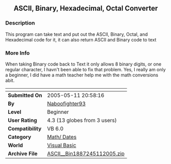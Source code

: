﻿<div align="center">

## ASCII, Binary, Hexadecimal, Octal Converter


</div>

### Description

This program can take text and put out the ASCII, Binary, Octal, and Hexadecimal code for it, it can also return ASCII and Binary code to text
 
### More Info
 
When taking Binary code back to Text it only allows 8 binary digits, or one regular character, I havn't been able to fix that problem. Yes, I really am only a beginner, I did have a math teacher help me with the math conversions abit.


<span>             |<span>
---                |---
**Submitted On**   |2005-05-11 20:58:16
**By**             |[Naboofighter93](https://github.com/Planet-Source-Code/PSCIndex/blob/master/ByAuthor/naboofighter93.md)
**Level**          |Beginner
**User Rating**    |4.3 (13 globes from 3 users)
**Compatibility**  |VB 6\.0
**Category**       |[Math/ Dates](https://github.com/Planet-Source-Code/PSCIndex/blob/master/ByCategory/math-dates__1-37.md)
**World**          |[Visual Basic](https://github.com/Planet-Source-Code/PSCIndex/blob/master/ByWorld/visual-basic.md)
**Archive File**   |[ASCII\_\_Bin1887245112005\.zip](https://github.com/Planet-Source-Code/naboofighter93-ascii-binary-hexadecimal-octal-converter__1-60489/archive/master.zip)








